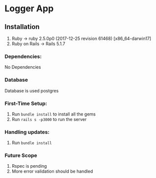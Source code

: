 # Logger App

## Installation
1. Ruby -> ruby 2.5.0p0 (2017-12-25 revision 61468) [x86_64-darwin17]
2. Ruby on Rails -> Rails 5.1.7

### Dependencies:

No Dependencies

### Database
Database is used postgres

### First-Time Setup:

1. Run `bundle install` to install all the gems
2. Run `rails s -p3000` to run the server

### Handling updates:

1. Run `bundle install`

### Future Scope

1. Rspec is pending
2. More error validation should be handled

